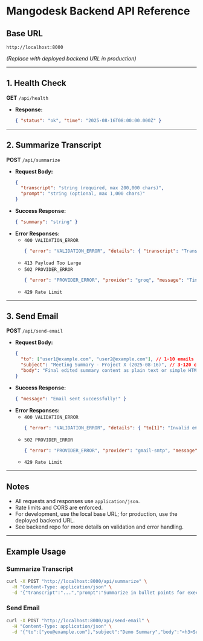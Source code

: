 # Mangodesk Backend API Reference

## Base URL

```
http://localhost:8000
```
*(Replace with deployed backend URL in production)*

---

## 1. Health Check

**GET** `/api/health`

- **Response:**
  ```json
  { "status": "ok", "time": "2025-08-16T08:00:00.000Z" }
  ```

---

## 2. Summarize Transcript

**POST** `/api/summarize`

- **Request Body:**
  ```json
  {
    "transcript": "string (required, max 200,000 chars)",
    "prompt": "string (optional, max 1,000 chars)"
  }
  ```
- **Success Response:**
  ```json
  { "summary": "string" }
  ```
- **Error Responses:**
  - `400 VALIDATION_ERROR`
    ```json
    { "error": "VALIDATION_ERROR", "details": { "transcript": "Transcript is required and must be text under 200KB." } }
    ```
  - `413 Payload Too Large`
  - `502 PROVIDER_ERROR`
    ```json
    { "error": "PROVIDER_ERROR", "provider": "groq", "message": "Timeout or upstream failure" }
    ```
  - `429 Rate Limit`

---

## 3. Send Email

**POST** `/api/send-email`

- **Request Body:**
  ```json
  {
    "to": ["user1@example.com", "user2@example.com"], // 1-10 emails
    "subject": "Meeting Summary - Project X (2025-08-16)", // 3-120 chars
    "body": "Final edited summary content as plain text or simple HTML"
  }
  ```
- **Success Response:**
  ```json
  { "message": "Email sent successfully!" }
  ```
- **Error Responses:**
  - `400 VALIDATION_ERROR`
    ```json
    { "error": "VALIDATION_ERROR", "details": { "to[1]": "Invalid email format" } }
    ```
  - `502 PROVIDER_ERROR`
    ```json
    { "error": "PROVIDER_ERROR", "provider": "gmail-smtp", "message": "Upstream error" }
    ```
  - `429 Rate Limit`

---

## Notes

- All requests and responses use `application/json`.
- Rate limits and CORS are enforced.
- For development, use the local base URL; for production, use the deployed backend URL.
- See backend repo for more details on validation and error handling.

---

## Example Usage

### Summarize Transcript

```bash
curl -X POST "http://localhost:8000/api/summarize" \
  -H "Content-Type: application/json" \
  -d '{"transcript":"...","prompt":"Summarize in bullet points for executives"}'
```

### Send Email

```bash
curl -X POST "http://localhost:8000/api/send-email" \
  -H "Content-Type: application/json" \
  -d '{"to":["you@example.com"],"subject":"Demo Summary","body":"<h3>Summary</h3><ul><li>Point A</li></ul>"}'
```

